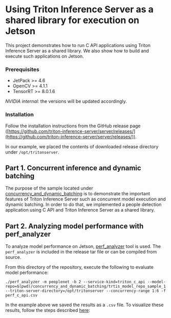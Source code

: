 <!--
# Copyright (c) 2021, NVIDIA CORPORATION & AFFILIATES. All rights reserved.
#
# Redistribution and use in source and binary forms, with or without
# modification, are permitted provided that the following conditions
# are met:
#  * Redistributions of source code must retain the above copyright
#    notice, this list of conditions and the following disclaimer.
#  * Redistributions in binary form must reproduce the above copyright
#    notice, this list of conditions and the following disclaimer in the
#    documentation and/or other materials provided with the distribution.
#  * Neither the name of NVIDIA CORPORATION nor the names of its
#    contributors may be used to endorse or promote products derived
#    from this software without specific prior written permission.
#
# THIS SOFTWARE IS PROVIDED BY THE COPYRIGHT HOLDERS ``AS IS'' AND ANY
# EXPRESS OR IMPLIED WARRANTIES, INCLUDING, BUT NOT LIMITED TO, THE
# IMPLIED WARRANTIES OF MERCHANTABILITY AND FITNESS FOR A PARTICULAR
# PURPOSE ARE DISCLAIMED.  IN NO EVENT SHALL THE COPYRIGHT OWNER OR
# CONTRIBUTORS BE LIABLE FOR ANY DIRECT, INDIRECT, INCIDENTAL, SPECIAL,
# EXEMPLARY, OR CONSEQUENTIAL DAMAGES (INCLUDING, BUT NOT LIMITED TO,
# PROCUREMENT OF SUBSTITUTE GOODS OR SERVICES; LOSS OF USE, DATA, OR
# PROFITS; OR BUSINESS INTERRUPTION) HOWEVER CAUSED AND ON ANY THEORY
# OF LIABILITY, WHETHER IN CONTRACT, STRICT LIABILITY, OR TORT
# (INCLUDING NEGLIGENCE OR OTHERWISE) ARISING IN ANY WAY OUT OF THE USE
# OF THIS SOFTWARE, EVEN IF ADVISED OF THE POSSIBILITY OF SUCH DAMAGE.
-->

# Using Triton Inference Server as a shared library for execution on Jetson

This project demonstrates how to run C API applications using Triton Inference Server as a shared library.
We also show how to build and execute such applications on Jetson.

### Prerequisites

* JetPack >= 4.6
* OpenCV >= 4.1.1
* TensorRT >= 8.0.1.6

_NVIDIA internal:_ the versions will be updated accordingly.

### Installation

Follow the installation instructions from the GitHub release page ([https://github.com/triton-inference-server/server/releases/](https://github.com/triton-inference-server/server/releases/)).

In our example, we placed the contents of downloaded release directory under `/opt/tritonserver`.

## Part 1. Concurrent inference and dynamic batching

The purpose of the sample located under [concurrency_and_dynamic_batching](concurrency_and_dynamic_batching)
is to demonstrate the important features of Triton Inference Server such as concurrent model execution and
dynamic batching. In order to do that, we implemented a people detection application using C API and Triton
Inference Server as a shared library.

## Part 2. Analyzing model performance with perf_analyzer

To analyze model performance on Jetson, [perf_analyzer](https://github.com/triton-inference-server/server/blob/main/docs/perf_analyzer.md) tool is used. The `perf_analyzer` is included in the release tar file or can be compiled from source.

From this directory of the repository, execute the following to evaluate model performance:

```shell
./perf_analyzer -m peoplenet -b 2 --service-kind=triton_c_api --model-repo=$(pwd)/concurrency_and_dynamic_batching/trtis_model_repo_sample_1 --triton-server-directory=/opt/tritonserver --concurrency-range 1:6 -f perf_c_api.csv
```

In the example above we saved the results as a `.csv` file. To visualize these results, follow the steps described [here](https://github.com/triton-inference-server/server/blob/main/docs/perf_analyzer.md#visualizing-latency-vs-throughput):

